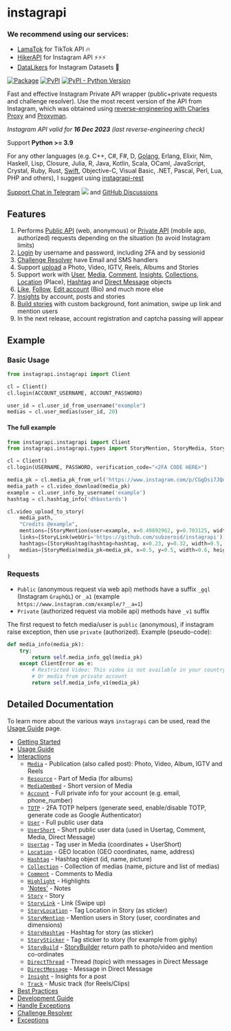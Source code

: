 # instagrapi

### We recommend using our services:

* [LamaTok](https://lamatok.com/p/B9ScEYIQ) for TikTok API 🔥
* [HikerAPI](https://hikerapi.com/p/bkXQlaVe) for Instagram API ⚡⚡⚡
* [DataLikers](https://datalikers.com/p/S9Lv5vBy) for Instagram Datasets 🚀

[![Package](https://github.com/subzeroid/instagrapi/actions/workflows/python-package.yml/badge.svg?branch=master)](https://github.com/subzeroid/instagrapi/actions/workflows/python-package.yml)
[![PyPI](https://img.shields.io/pypi/v/instagrapi)][pypi]
[![PyPI - Python Version](https://img.shields.io/pypi/pyversions/instagrapi)][pypi]

Fast and effective Instagram Private API wrapper (public+private requests and challenge resolver). Use the most recent version of the API from Instagram, which was obtained using [reverse-engineering with Charles Proxy](https://github.com/subzeroid/instagrapi/discussions/1182) and [Proxyman](https://proxyman.io/).

*Instagram API valid for **16 Dec 2023** (last reverse-engineering check)*

Support **Python >= 3.9**

For any other languages (e.g. C++, C#, F#, D, [Golang](https://github.com/subzeroid/instagrapi-rest/tree/main/golang), Erlang, Elixir, Nim, Haskell, Lisp, Closure, Julia, R, Java, Kotlin, Scala, OCaml, JavaScript, Crystal, Ruby, Rust, [Swift](https://github.com/subzeroid/instagrapi-rest/tree/main/swift), Objective-C, Visual Basic, .NET, Pascal, Perl, Lua, PHP and others), I suggest using [instagrapi-rest](https://github.com/subzeroid/instagrapi-rest)

[Support Chat in Telegram](https://t.me/instagrapi)
![](https://gist.githubusercontent.com/m8rge/4c2b36369c9f936c02ee883ca8ec89f1/raw/c03fd44ee2b63d7a2a195ff44e9bb071e87b4a40/telegram-single-path-24px.svg) and [GitHub Discussions](https://github.com/subzeroid/instagrapi/discussions)

## Features

1. Performs [Public API](https://subzeroid.github.io/instagrapi/usage-guide/fundamentals.html) (web, anonymous) or [Private API](https://subzeroid.github.io/instagrapi/usage-guide/fundamentals.html) (mobile app, authorized) requests depending on the situation (to avoid Instagram limits)
2. [Login](https://subzeroid.github.io/instagrapi/usage-guide/interactions.html) by username and password, including 2FA and by sessionid
3. [Challenge Resolver](https://subzeroid.github.io/instagrapi/usage-guide/challenge_resolver.html) have Email and SMS handlers
4. Support [upload](https://subzeroid.github.io/instagrapi/usage-guide/media.html) a Photo, Video, IGTV, Reels, Albums and Stories
5. Support work with [User](https://subzeroid.github.io/instagrapi/usage-guide/user.html), [Media](https://subzeroid.github.io/instagrapi/usage-guide/media.html), [Comment](https://subzeroid.github.io/instagrapi/usage-guide/comment.html), [Insights](https://subzeroid.github.io/instagrapi/usage-guide/insight.html), [Collections](https://subzeroid.github.io/instagrapi/usage-guide/collection.html), [Location](https://subzeroid.github.io/instagrapi/usage-guide/location.html) (Place), [Hashtag](https://subzeroid.github.io/instagrapi/usage-guide/hashtag.html) and [Direct Message](https://subzeroid.github.io/instagrapi/usage-guide/direct.html) objects
6. [Like](https://subzeroid.github.io/instagrapi/usage-guide/media.html), [Follow](https://subzeroid.github.io/instagrapi/usage-guide/user.html), [Edit account](https://subzeroid.github.io/instagrapi/usage-guide/account.html) (Bio) and much more else
7. [Insights](https://subzeroid.github.io/instagrapi/usage-guide/insight.html) by account, posts and stories
8. [Build stories](https://subzeroid.github.io/instagrapi/usage-guide/story.html) with custom background, font animation, swipe up link and mention users
9. In the next release, account registration and captcha passing will appear

## Example

### Basic Usage

``` python
from instagrapi.instagrapi import Client

cl = Client()
cl.login(ACCOUNT_USERNAME, ACCOUNT_PASSWORD)

user_id = cl.user_id_from_username("example")
medias = cl.user_medias(user_id, 20)
```

#### The full example

``` python
from instagrapi.instagrapi import Client
from instagrapi.instagrapi.types import StoryMention, StoryMedia, StoryLink, StoryHashtag

cl = Client()
cl.login(USERNAME, PASSWORD, verification_code="<2FA CODE HERE>")

media_pk = cl.media_pk_from_url('https://www.instagram.com/p/CGgDsi7JQdS/')
media_path = cl.video_download(media_pk)
example = cl.user_info_by_username('example')
hashtag = cl.hashtag_info('dhbastards')

cl.video_upload_to_story(
    media_path,
    "Credits @example",
    mentions=[StoryMention(user=example, x=0.49892962, y=0.703125, width=0.8333333333333334, height=0.125)],
    links=[StoryLink(webUri='https://github.com/subzeroid/instagrapi')],
    hashtags=[StoryHashtag(hashtag=hashtag, x=0.23, y=0.32, width=0.5, height=0.22)],
    medias=[StoryMedia(media_pk=media_pk, x=0.5, y=0.5, width=0.6, height=0.8)]
)
```

### Requests

* `Public` (anonymous request via web api) methods have a suffix `_gql` (Instagram `GraphQL`) or `_a1` (example `https://www.instagram.com/example/?__a=1`)
* `Private` (authorized request via mobile api) methods have `_v1` suffix

The first request to fetch media/user is `public` (anonymous), if instagram raise exception, then use `private` (authorized).
Example (pseudo-code):

``` python
def media_info(media_pk):
    try:
        return self.media_info_gql(media_pk)
    except ClientError as e:
        # Restricted Video: This video is not available in your country.
        # Or media from private account
        return self.media_info_v1(media_pk)
```

## Detailed Documentation

To learn more about the various ways `instagrapi` can be used, read the [Usage Guide](usage-guide/fundamentals.md) page.

* [Getting Started](getting-started.md)
* [Usage Guide](usage-guide/fundamentals.md)
* [Interactions](usage-guide/interactions.md)
  * [`Media`](usage-guide/media.md) - Publication (also called post): Photo, Video, Album, IGTV and Reels
  * [`Resource`](usage-guide/media.md) - Part of Media (for albums)
  * [`MediaOembed`](usage-guide/media.md) - Short version of Media
  * [`Account`](usage-guide/account.md) - Full private info for your account (e.g. email, phone_number)
  * [`TOTP`](usage-guide/totp.md) - 2FA TOTP helpers (generate seed, enable/disable TOTP, generate code as Google Authenticator)
  * [`User`](usage-guide/user.md) - Full public user data
  * [`UserShort`](usage-guide/user.md) - Short public user data (used in Usertag, Comment, Media, Direct Message)
  * [`Usertag`](usage-guide/user.md) - Tag user in Media (coordinates + UserShort)
  * [`Location`](usage-guide/location.md) - GEO location (GEO coordinates, name, address)
  * [`Hashtag`](usage-guide/hashtag.md) - Hashtag object (id, name, picture)
  * [`Collection`](usage-guide/collection.md) - Collection of medias (name, picture and list of medias)
  * [`Comment`](usage-guide/comment.md) - Comments to Media
  * [`Highlight`](usage-guide/highlight.md) - Highlights
  * ['Notes'](usage-guide/notes.md) - Notes
  * [`Story`](usage-guide/story.md) - Story
  * [`StoryLink`](usage-guide/story.md) - Link (Swipe up)
  * [`StoryLocation`](usage-guide/story.md) - Tag Location in Story (as sticker)
  * [`StoryMention`](usage-guide/story.md) - Mention users in Story (user, coordinates and dimensions)
  * [`StoryHashtag`](usage-guide/story.md) - Hashtag for story (as sticker)
  * [`StorySticker`](usage-guide/story.md) - Tag sticker to story (for example from giphy)
  * [`StoryBuild`](usage-guide/story.md) - [StoryBuilder](https://github.com/subzeroid/instagrapi/blob/master/instagrapi/story.py) return path to photo/video and mention co-ordinates
  * [`DirectThread`](usage-guide/direct.md) - Thread (topic) with messages in Direct Message
  * [`DirectMessage`](usage-guide/direct.md) - Message in Direct Message
  * [`Insight`](usage-guide/insight.md) - Insights for a post
  * [`Track`](usage-guide/track.md) - Music track (for Reels/Clips)
* [Best Practices](usage-guide/best-practices.md)
* [Development Guide](development-guide.md)
* [Handle Exceptions](usage-guide/handle_exception.md)
* [Challenge Resolver](usage-guide/challenge_resolver.md)
* [Exceptions](exceptions.md)

[ci]: https://github.com/subzeroid/instagrapi/actions
[pypi]: https://pypi.org/project/instagrapi/
